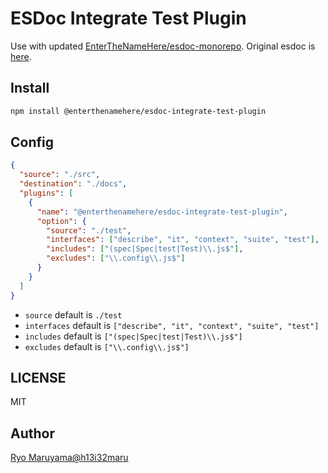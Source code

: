 # ESDoc Integrate Test Plugin

Use with updated [EnterTheNameHere/esdoc-monorepo](https://github.com/EnterTheNameHere/esdoc-monorepo).
Original esdoc is [here](https://github.com/esdoc/esdoc).

## Install
```bash
npm install @enterthenamehere/esdoc-integrate-test-plugin
```

## Config
```json
{
  "source": "./src",
  "destination": "./docs",
  "plugins": [
    {
      "name": "@enterthenamehere/esdoc-integrate-test-plugin",
      "option": {
        "source": "./test",
        "interfaces": ["describe", "it", "context", "suite", "test"],
        "includes": ["(spec|Spec|test|Test)\\.js$"],
        "excludes": ["\\.config\\.js$"]
      }
    }
  ]
}
```

- `source` default is `./test`
- `interfaces` default is `["describe", "it", "context", "suite", "test"]`
- `includes` default is `["(spec|Spec|test|Test)\\.js$"]`
- `excludes` default is `["\\.config\\.js$"]`

## LICENSE
MIT

## Author
[Ryo Maruyama@h13i32maru](https://github.com/h13i32maru)
